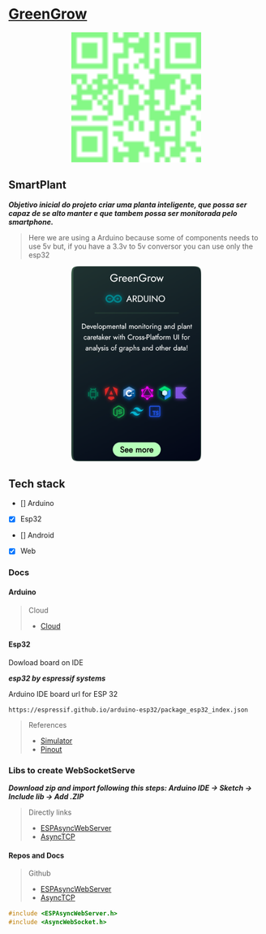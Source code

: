 # [GreenGrow](https://greengrow.netlify.app)

<p align="center">
  <a href="https://greengrow.netlify.app" target="_blank"><img src=".web.svg" width="256" alt="example" /></a>
</p>

## SmartPlant

***Objetivo inicial do projeto criar uma planta inteligente, que possa ser capaz de se alto manter e que tambem possa ser monitorada pelo smartphone.***

> Here we are using a Arduino because some of components needs to use 5v but, if you have a 3.3v to 5v conversor you can use only the esp32

<p align="center">
  <a href="https://greengrow.netlify.app" target="_blank"><img src=".smartplant.png" width="256" alt="example" /></a>
</p>

## Tech stack

- [] Arduino
- [X] Esp32
- [] Android
- [X] Web

### Docs

#### Arduino

> Cloud
>
>- [Cloud](https://docs.arduino.cc/arduino-cloud/guides/esp32/)

#### Esp32

Dowload board on IDE

***esp32 by espressif systems***

Arduino IDE board url for ESP 32

``` url
https://espressif.github.io/arduino-esp32/package_esp32_index.json
```

>References
>
>- [Simulator](https://wokwi.com/esp32)
>- [Pinout](https://www.circuitstate.com/pinouts/doit-esp32-devkit-v1-wifi-development-board-pinout-diagram-and-reference/)

### Libs to create WebSocketServe

***Download zip and import following this steps: Arduino IDE -> Sketch -> Include lib -> Add .ZIP***

>Directly links
>
>- [ESPAsyncWebServer](https://github.com/me-no-dev/ESPAsyncWebServer/archive/master.zip)
>- [AsyncTCP](https://github.com/me-no-dev/AsyncTCP/archive/master.zip)

#### Repos and Docs

>Github
>
>- [ESPAsyncWebServer](https://github.com/me-no-dev/ESPAsyncWebServer/)
>- [AsyncTCP](https://github.com/me-no-dev/AsyncTCP/)

``` cpp
#include <ESPAsyncWebServer.h>
#include <AsyncWebSocket.h>
```
